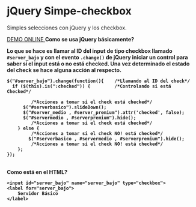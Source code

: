 jQuery Simpe-checkbox
=====================

Simples selecciones con jQuery y los checkbox.

<a target="_new" href="http://jsfiddle.net/5Wj2U/">
DEMO ONLINE
</a>

<b>
Como se usa jQuery básicamente?
<b />

Lo que se hace es llamar al ID del input de tipo checkbox llamado <code>#server_bajo</code> y con el evento <code>.change()</code> de jQuery iniciar un control para saber si el <b>input</b> está o no está checked. Una vez determinado el estado del check se hace alguna acción al respecto. 

    $("#server_bajo").change(function(){    /*Llamando al ID del check*/
      if ($(this).is(":checked")) {         /*Controlando si está Checked*/
          
             /*Acciones a tomar si el check está checked*/
          $("#serverbasico").slideDown();
          $("#server_medio , #server_premium").attr('checked', false);
          $("#servermedio , #serverpremium").hide();
             /*Acciones a tomar si el check está checked*/
        } else {
             /*Acciones a tomar si el check NO! está checked*/
            $("#serverbasico , #servermedio , #serverpremium").hide();
             /*Acciones a tomar si el check NO! está checked*/
        };
    });

<br>
<b>
Como está en el HTML?
<b />

    <input id="server_bajo" name="server_bajo" type="checkbox">
    <label for="server_bajo">
        Servidor Básico
    </label>
